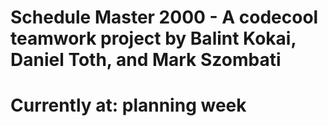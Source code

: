 # Schedule Master 2000 - A codecool teamwork project by Balint Kokai, Daniel Toth, and Mark Szombati
# Currently at: planning week